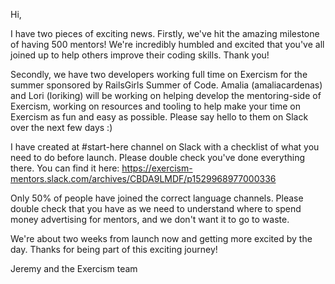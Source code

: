 Hi,

I have two pieces of exciting news. Firstly, we've hit the amazing milestone of having 500 mentors! We're incredibly humbled and excited that you've all joined up to help others improve their coding skills. Thank you! 

Secondly, we have two developers working full time on Exercism for the summer sponsored by RailsGirls Summer of Code. Amalia (amaliacardenas) and Lori (loriking) will be working on helping develop the mentoring-side of Exercism, working on resources and tooling to help make your time on Exercism as fun and easy as possible. Please say hello to them on Slack over the next few days :)

I have created at #start-here channel on Slack with a checklist of what you need to do before launch. Please double check you've done everything there. You can find it here: https://exercism-mentors.slack.com/archives/CBDA9LMDF/p1529968977000336

Only 50% of people have joined the correct language channels. Please double check that you have as we need to understand where to spend money advertising for mentors, and we don't want it to go to waste.

We're about two weeks from launch now and getting more excited by the day. Thanks for being part of this exciting journey!

Jeremy and the Exercism team
